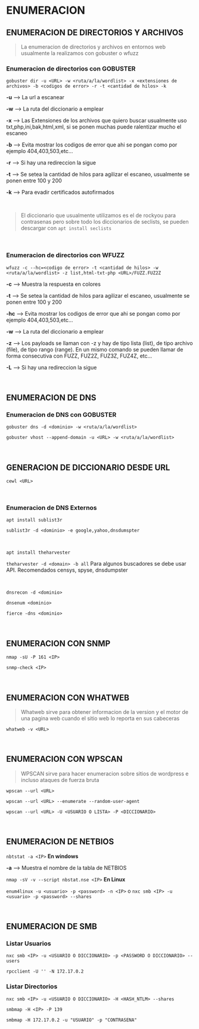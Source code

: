 # ENUMERACION

## ENUMERACION DE DIRECTORIOS Y ARCHIVOS

> La enumeracion de directorios y archivos en entornos web usualmente la realizamos con gobuster o wfuzz

### Enumeracion de directorios con GOBUSTER

``gobuster dir -u <URL> -w <ruta/a/la/wordlist> -x <extensiones de archivos> -b <codigos de error> -r -t <cantidad de hilos> -k``

**-u** --> La url a escanear

**-w** --> La ruta del diccionario a emplear

**-x** --> Las Extensiones de los archivos que quiero buscar usualmente uso txt,php,ini,bak,html,xml, si se ponen muchas puede ralentizar mucho el escaneo

**-b** --> Evita mostrar los codigos de error que ahi se pongan como por ejemplo 404,403,503,etc...

**-r** --> Si hay una redireccion la sigue

**-t** --> Se setea la cantidad de hilos para agilizar el escaneo, usualmente se ponen entre 100 y 200

**-k** --> Para evadir certificados autofirmados

<br>

> El diccionario que usualmente utilizamos es el de rockyou para contrasenas pero sobre todo los diccionarios de seclists, se pueden descargar con ``apt install seclists``

<br>

### Enumeracion de directorios con WFUZZ

``wfuzz -c --hc=<codigo de error> -t <cantidad de hilos> -w <ruta/a/la/wordlist> -z list,html-txt-php <URL>/FUZZ.FUZ2Z``

**-c** --> Muestra la respuesta en colores

**-t** --> Se setea la cantidad de hilos para agilizar el escaneo, usualmente se ponen entre 100 y 200

**-hc** --> Evita mostrar los codigos de error que ahi se pongan como por ejemplo 404,403,503,etc...  

**-w** --> La ruta del diccionario a emplear

**-z** --> Los payloads se llaman con -z y hay de tipo lista (list), de tipo archivo (file), de tipo rango (range). En un mismo comando se pueden llamar de forma consecutiva con FUZZ, FUZ2Z, FUZ3Z, FUZ4Z, etc...

**-L** --> Si hay una redireccion la sigue

<br>

## ENUMERACION DE DNS

### Enumeracion de DNS con GOBUSTER

``gobuster dns -d <dominio> -w <ruta/a/la/wordlist>``

``gobuster vhost --append-domain -u <URL> -w <ruta/a/la/wordlist>``

<br>

## GENERACION DE DICCIONARIO DESDE URL

``cewl <URL>``


<br>

### Enumeracion de DNS Externos

``apt install sublist3r``

``sublist3r -d <dominio> -e google,yahoo,dnsdumspter``

<br>

``apt install theharvester``

``theharvester -d <domain> -b all`` Para algunos buscadores se debe usar API. Recomendados censys, spyse, dnsdumpster

<br>

``dnsrecon -d <dominio>``

``dnsenum <dominio>``

``fierce -dns <dominio>``

<br>

## ENUMERACION CON SNMP

``nmap -sU -P 161 <IP>``

``snmp-check <IP>``

<br>

## ENUMERACION CON WHATWEB

> Whatweb sirve para obtener informacion de la version y el motor de una pagina web cuando el sitio web lo reporta en sus cabeceras

``whatweb -v <URL>``

<br>

## ENUMERACION CON WPSCAN

> WPSCAN sirve para hacer enumeracion sobre sitios de wordpress e incluso ataques de fuerza bruta

``wpscan --url <URL>``

``wpscan --url <URL> --enumerate --random-user-agent``

``wpscan --url <URL> -U <USUARIO O LISTA> -P <DICCIONARIO>``

<br>

## ENUMERACION DE NETBIOS

``nbtstat -a <IP>`` **En windows**

**-a** --> Muestra el nombre de la tabla de NETBIOS

``nmap -sV -v --script nbstat.nse <IP>`` **En Linux**

``enum4linux -u <usuario> -p <password> -n <IP>`` o ``nxc smb <IP> -u <usuario> -p <password> --shares``

<br>

## ENUMERACION DE SMB

### Listar Usuarios

```nxc smb <IP> -u <USUARIO O DICCIONARIO> -p <PASSWORD O DICCIONARIO> --users```

```rpcclient -U '' -N 172.17.0.2```

### Listar Directorios

```nxc smb <IP> -u <USUARIO O DICCIONARIO> -H <HASH_NTLM> --shares```

```smbmap -H <IP> -P 139```

```smbmap -H 172.17.0.2 -u "USUARIO" -p "CONTRASENA"```

